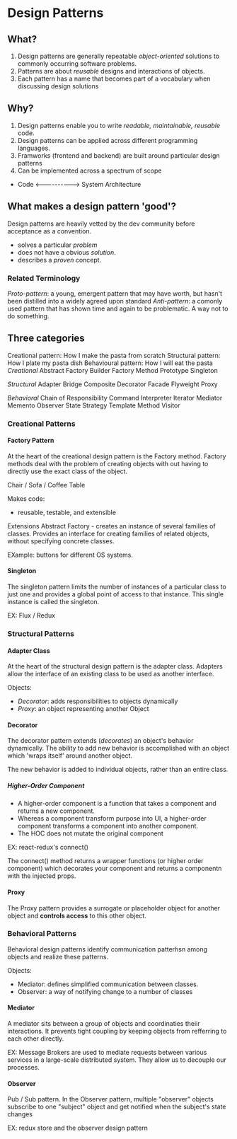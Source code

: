 # Design Patterns

## What?
1. Design patterns are generally repeatable *object-oriented* solutions to commonly occurring software problems.  
2. Patterns are about *reusable* designs and interactions of objects.
3. Each pattern has a name that becomes part of a vocabulary when discussing design solutions

## Why?
1. Design patterns enable you to write *readable, maintainable, reusable* code.
2. Design patterns can be applied across different programming languages.
3. Framworks (frontend and backend) are built around particular design patterns
4. Can be implemented across a spectrum of scope
- Code <----------> System Architecture

## What makes a design pattern 'good'?
Design patterns are heavily vetted by the dev community before acceptance as a convention.
- solves a particular *problem*
- does not have a obvious *solution*.
- describes a *proven* concept.

### Related Terminology
*Proto-pattern*: a young, emergent pattern that may have worth, but hasn't been distilled into a widely agreed upon standard
*Anti-pattern*: a comonly used pattern that has shown time and again to be problematic.  A way not to do something.

## Three categories
Creational pattern: How I make the pasta from scratch
Structural pattern: How I plate my pasta dish
Behavioural pattern: How I will eat the pasta
*Creational*
Abstract Factory
Builder
Factory Method
Prototype
Singleton

*Structural*
Adapter
Bridge
Composite
Decorator
Facade
Flyweight
Proxy

*Behavioral*
Chain of Responsibility
Command
Interpreter
Iterator
Mediator
Memento
Observer
State
Strategy
Template Method
Visitor

### Creational Patterns
#### Factory Pattern
At the heart of the creational design pattern is the Factory method.  Factory methods deal with the problem of creating objects with out having to directly use the exact class of the object.

Chair / Sofa / Coffee Table

Makes code:
- reusable, testable, and extensible

Extensions
Abstract Factory - creates an instance of several families of classes.  Provides an interface for creating families of related objects, without specifying concrete classes.

EXample: buttons for different OS systems.  

#### Singleton
The singleton pattern limits the number of instances of a particular class to just one and provides a global point of access to that instance.  This single instance is called the singleton.

EX: Flux / Redux

### Structural Patterns
#### Adapter Class
At the heart of the structural design pattern is the adapter class.  Adapters allow the interface of an existing class to be used as another interface.

Objects:
- *Decorator*: adds responsibilities to objects dynamically
- *Proxy*: an object representing another Object

#### Decorator
The decorator pattern extends (*decorates*) an object's behavior dynamically.  The ability to add new behavior is accomplished with an object which 'wraps itself' around another object.

The new behavior is added to individual objects, rather than an entire class.

##### Higher-Order Component
- A higher-order component is a function that takes a component and returns a new component.
- Whereas a component transform purpose into UI, a higher-order component transforms a component into another component.
- The HOC does not mutate the original component

EX: react-redux's connect()

The connect() method returns a wrapper functions (or higher order component) which decorates your component and returns a componentn with the injected props.

#### Proxy
The Proxy pattern provides a surrogate or placeholder object for another object and **controls access** to this other object.

### Behavioral Patterns
Behavioral design patterns identify communication patterhsn among objects and realize these patterns.

Objects:
- Mediator: defines simplified communication between classes.
- Observer: a way of notifying change to a number of classes

#### Mediator
A mediator sits between a group of objects and coordinaties theiir interactions.  It prevents tight coupling by keeping objects from refferring to each other directly.

EX: Message Brokers are used to mediate requests between various services in a large-scale distributed system.  They allow us to decouple our processes.

#### Observer
Pub / Sub pattern.  In the Observer pattern, multiple "observer" objects subscribe to one "subject" object and get notified when the subject's state changes

EX: redux store and the observer design pattern